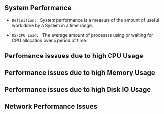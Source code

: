 ## System Performance 
* `Definition: `
  System performance is a measure of the amount of useful work done by a System in a time range. 

* `OS/CPU Load: ` The average amount of processes using or waiting for CPU allocation over a period of time.



## Perfomance isssues due to high CPU Usage

## Performance issues due to high Memory Usage

## Performance issues due to high Disk IO Usage

## Network Performance Issues

